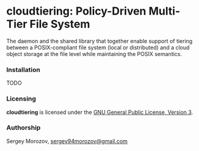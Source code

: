 # **cloudtiering**: Policy-Driven Multi-Tier File System
The daemon and the shared library that together enable support of tiering
between a POSIX-compliant file system (local or distributed)
and a cloud object storage at the file level while maintaining the POSIX semantics.

### Installation
TODO

### Licensing
**cloudtiering** is licensed under the [GNU General Public License, Version 3](LICENSE.md).

### Authorship
Sergey Morozov, sergey94morozov@gmail.com
